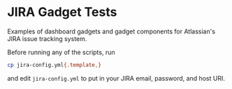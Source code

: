 # JIRA Gadget Tests

Examples of dashboard gadgets and gadget components for Atlassian's JIRA issue tracking system.

Before running any of the scripts, run
    
```bash
cp jira-config.yml{.template,}
```

and edit `jira-config.yml` to put in your JIRA email, password, and host URI.


